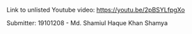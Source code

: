 Link to unlisted Youtube video:
https://youtu.be/2pBSYLfpgXo

Submitter:
19101208 - Md. Shamiul Haque Khan Shamya
